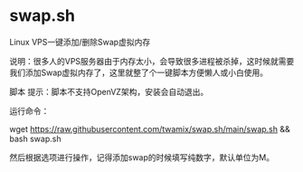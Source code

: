 # swap.sh
Linux VPS一键添加/删除Swap虚拟内存

说明：很多人的VPS服务器由于内存太小，会导致很多进程被杀掉，这时候就需要我们添加Swap虚拟内存了，这里就整了个一键脚本方便懒人或小白使用。

脚本
提示：脚本不支持OpenVZ架构，安装会自动退出。

运行命令：

wget https://raw.githubusercontent.com/twamix/swap.sh/main/swap.sh && bash swap.sh

然后根据选项进行操作，记得添加swap的时候填写纯数字，默认单位为M。
